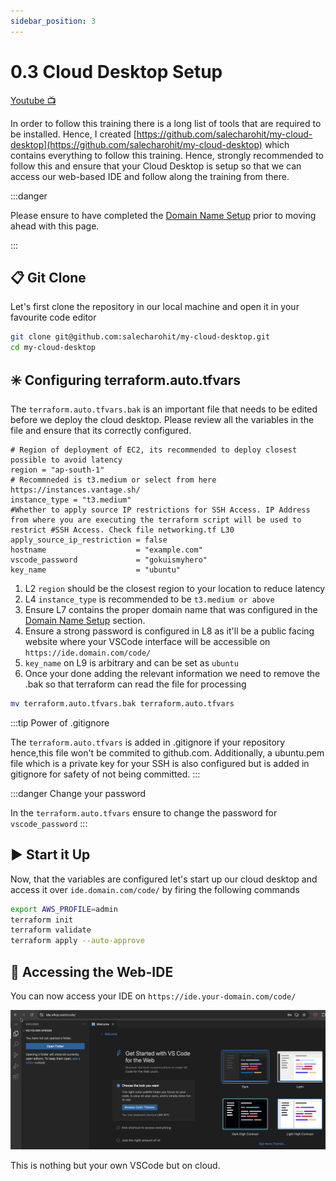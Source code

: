 ```yaml
---
sidebar_position: 3
---
```


# 0.3 Cloud Desktop Setup

[Youtube 📺](https://www.youtube.com/watch?v=Am9417a87zU&t=415s)

In order to follow this training there is a long list of tools that are required to be installed. Hence, I created [https://github.com/salecharohit/my-cloud-desktop](https://github.com/salecharohit/my-cloud-desktop) which contains everything to follow this training. Hence, strongly recommended to follow this and ensure that your Cloud Desktop is setup so that we can access our web-based IDE and follow along the training from there.

:::danger

Please ensure to have completed the [Domain Name Setup](/docs/chapter0-the-setup/domain-setup.md#) prior to moving ahead with this page.

:::

## 📋 Git Clone

Let's first clone the repository in our local machine and open it in your favourite code editor

```bash {1-2}
git clone git@github.com:salecharohit/my-cloud-desktop.git
cd my-cloud-desktop
```

## ✳️ Configuring terraform.auto.tfvars

The `terraform.auto.tfvars.bak` is an important file that needs to be edited before we deploy the cloud desktop. Please review all the variables in the file and ensure that its correctly configured.

```hcl showLineNumbers
# Region of deployment of EC2, its recommended to deploy closest possible to avoid latency
region = "ap-south-1"
# Recommneded is t3.medium or select from here https://instances.vantage.sh/
instance_type = "t3.medium"
#Whether to apply source IP restrictions for SSH Access. IP Address from where you are executing the terraform script will be used to restrict #SSH Access. Check file networking.tf L30
apply_source_ip_restriction = false
hostname                    = "example.com"
vscode_password             = "gokuismyhero"
key_name                    = "ubuntu"
```

1. L2 `region` should be the closest region to your location to reduce latency
2. L4 `instance_type` is recommended to be `t3.medium or above`
3. Ensure L7 contains the proper domain name that was configured in the [Domain Name Setup](/docs/chapter0-the-setup/domain-setup.md#) section.
4. Ensure a strong password is configured in L8 as it'll be a public facing website where your VSCode interface will be accessible on `https://ide.domain.com/code/`
5. `key_name` on L9 is arbitrary and can be set as `ubuntu` 
6. Once your done adding the relevant information we need to remove the .bak so that terraform can read the file for processing
   
```bash
mv terraform.auto.tfvars.bak terraform.auto.tfvars
```

:::tip Power of .gitignore

The `terraform.auto.tfvars`  is added in .gitignore if your repository hence,this file won't be commited to github.com.
Additionally, a ubuntu.pem file which is a private key for your SSH is also configured but is added in gitignore for safety of not being committed.
:::

:::danger Change your password

In the `terraform.auto.tfvars`  ensure to change the password for `vscode_password` 
:::

## ▶️ Start it Up

Now, that the variables are configured let's start up our cloud desktop and access it over `ide.domain.com/code/` by firing the following commands

```bash
export AWS_PROFILE=admin
terraform init
terraform validate
terraform apply --auto-approve
```

## 🚪 Accessing the Web-IDE

You can now access your IDE on `https://ide.your-domain.com/code/` 

![Accessing IDE](img/accessing_ide.png)

This is nothing but your own VSCode but on cloud.